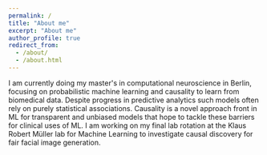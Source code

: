 ```yaml
---
permalink: /
title: "About me"
excerpt: "About me"
author_profile: true
redirect_from: 
  - /about/
  - /about.html
---
```


I am currently doing my master's in computational neuroscience in Berlin, focusing on probabilistic machine learning and causality to learn from biomedical data. Despite progress in predictive analytics such models often rely on purely statistical associations. Causality is a novel approach front in ML for transparent and unbiased models that hope to tackle these barriers for clinical uses of ML. I am working on my final lab rotation at the Klaus Robert Müller lab for Machine Learning to investigate causal discovery for fair facial image generation.
